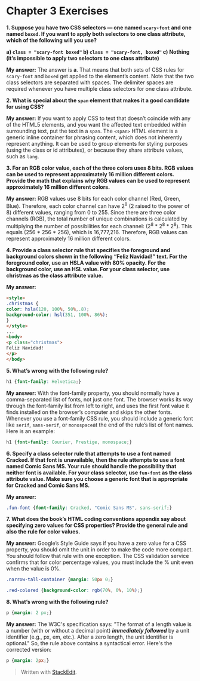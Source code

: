 ﻿# Chapter 3 Exercises

**1. Suppose you have two CSS selectors — one named `scary-font` and one named `boxed`. If you want to apply both selectors to one class attribute, which of the following will you use?**

**a) `class = "scary-font boxed"`
b) `class = "scary-font, boxed"`
c) Nothing (it’s impossible to apply two selectors to one class attribute)**

**My answer:** The answer is **a**. That means that both sets of CSS rules for `scary-font` and `boxed` get applied to the element’s content. Note that the two class selectors are separated with spaces. The delimiter spaces are required whenever you have multiple class selectors for one class attribute.

**2. What is special about the `span` element that makes it a good candidate for using CSS?**

**My answer:** If you want to apply CSS to text that doesn’t coincide with any of the HTML5 elements, and you want the affected text embedded within surrounding text, put the text in a `span`. The `<span>` HTML element is a generic inline container for phrasing content, which does not inherently represent anything. It can be used to group elements for styling purposes (using the class or id attributes), or because they share attribute values, such as `lang`.

**3. For an RGB color value, each of the three colors uses 8 bits. RGB values can be used to represent approximately 16 million different colors. Provide the math that explains why RGB values can be used to represent approximately 16 million different colors.**

**My answer:** RGB values use 8 bits for each color channel (Red, Green, Blue). Therefore, each color channel can have 2<sup>8</sup> (2 raised to the power of 8) different values, ranging from 0 to 255. Since there are three color channels (RGB), the total number of unique combinations is calculated by multiplying the number of possibilities for each channel: (2<sup>8</sup> * 2<sup>8</sup> * 2<sup>8</sup>). This equals (256 * 256 * 256\), which is 16,777,216. Therefore, RGB values can represent approximately 16 million different colors.

**4. Provide a class selector rule that specifies the foreground and background colors shown in the following “Feliz Navidad!” text. For the foreground color, use an HSLA value with 80% opacity. For the background color, use an HSL value. For your class selector, use christmas as the class attribute value.**

**My answer:**
```html
<style>
.christmas {
color: hsla(120, 100%, 50%,.8);
background-color: hsl(351, 100%, 86%);
}
</style>
...
<body>
<p class="christmas">
Feliz Navidad!
</p>
</body>
```

**5. What’s wrong with the following rule?**
```css
h1 {font-family: Helvetica;}
```

**My answer:** With the font-family property, you should normally have a comma-separated list of fonts, not just one font. The browser works its way through the font-family list from left to right, and uses the first font value it finds installed on the browser’s computer and skips the other fonts. Whenever you use a font-family CSS rule, you should include a generic font like `serif`, `sans-serif`, or `monospace`at the end of the rule’s list of font names. Here is an example:
```css
h1 {font-family: Courier, Prestige, monospace;}
```

**6. Specify a class selector rule that attempts to use a font named Cracked. If that font is unavailable, then the rule attempts to use a font named Comic Sans MS. Your rule should handle the possibility that neither font is available. For your class selector, use `fun-font` as the class attribute value. Make sure you choose a generic font that is appropriate for Cracked and Comic Sans MS.**

**My answer:**
```css
.fun-font {font-family: Cracked, "Comic Sans MS", sans-serif;}
```

**7. What does the book’s HTML coding conventions appendix say about specifying zero values for CSS properties? Provide the general rule and also the rule for color values.**

**My answer:** Google’s Style Guide says if you have a zero value for a CSS property, you should omit the unit in order to make the code more compact. You should follow that rule with one exception. The CSS validation service confirms that for color percentage values, you must include the % unit even when the value is 0%.
```css
.narrow-tall-container {margin: 50px 0;}
```
```css
.red-colored {background-color: rgb(70%, 0%, 10%);}
```

**8. What’s wrong with the following rule?**
```css
p {margin: 2 px;}
```

**My answer:** The W3C's specification says: "The format of a length value is a number (with or without a decimal point) ***immediately followed*** by a unit identifier (e.g., px, em, etc.). After a zero length, the unit identifier is optional." So, the rule above contains a syntactical error. Here's the corrected version:
```css
p {margin: 2px;}
```

> Written with [StackEdit](https://stackedit.io/).
